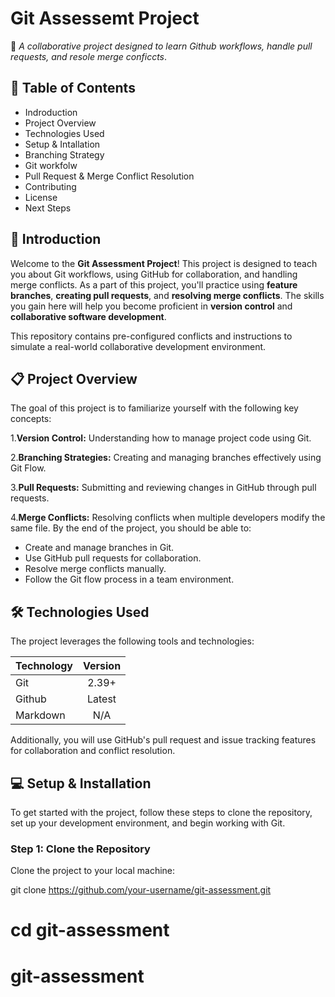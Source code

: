 
# **Git Assessemt Project**
🚀 *A collaborative project designed to learn Github workflows, handle pull requests, and resole merge conficcts*.

## 📜 **Table of Contents**

* Indroduction
* Project Overview
* Technologies Used
* Setup & Intallation
* Branching Strategy
* Git workfolw
* Pull Request & Merge Conflict Resolution
* Contributing
* License
* Next Steps
## 📌 **Introduction**
Welcome to the **Git Assessment Project**! This project is designed to teach you about Git workflows, using GitHub for collaboration, and handling merge conflicts. As a part of this project, you'll practice using **feature branches**, **creating pull requests**, and **resolving merge conflicts**. The skills you gain here will help you become proficient in **version control** and **collaborative software development**.

This repository contains pre-configured conflicts and instructions to simulate a real-world collaborative development environment.

## 📋 **Project Overview**

The goal of this project is to familiarize yourself with the following key concepts:

1.**Version Control:** Understanding how to manage project code using Git.

2.**Branching Strategies:** Creating and managing branches effectively using Git Flow.

3.**Pull Requests:** Submitting and reviewing changes in GitHub through pull requests.

4.**Merge Conflicts:** Resolving conflicts when multiple developers modify the same file. By the end of the project, you should be able to:

* Create and manage branches in Git.
* Use GitHub pull requests for collaboration.
* Resolve merge conflicts manually.
* Follow the Git flow process in a team environment.

##  🛠️  **Technologies Used**

The project leverages the following tools and technologies:

| Technology  | Version |
| ------------- |:-------------:|
| Git    | 2.39+   |
| Github      | Latest     |
| Markdown      | N/A     |

Additionally, you will use GitHub's pull request and issue tracking features for collaboration and conflict resolution.

## 💻  **Setup & Installation**

To get started with the project, follow these steps to clone the repository, set up your development environment, and begin working with Git.

### **Step 1: Clone the Repository**

Clone the project to your local machine:

git clone https://github.com/your-username/git-assessment.git

cd git-assessment
=======
# git-assessment

